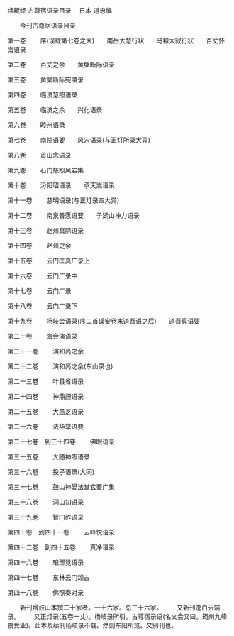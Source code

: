 续藏经   古尊宿语录目录
　日本 道忠编
　　 

　　今刊古尊宿语录目录

第一卷
　　序(误载第七卷之末)　　南岳大慧行状　　马祖大寂行状　　百丈怀海语录

第二卷
　　百丈之余　　黄檗断际语录

第三卷
　　黄檗断际宛陵录

第四卷
　　临济慧照语录

第五卷
　　临济之余　　兴化语录

第六卷
　　睦州语录

第七卷
　　南院语要　　风穴语录(与正灯所录大异)

第八卷
　　首山念语录

第九卷
　　石门慈照凤岩集

第十卷
　　汾阳昭语录　　承天嵩语录

第十一卷
　　慈明语录(与正灯录四大异)

第十二卷
　　南泉普愿语要　　子湖山神力语录

第十三卷
　　赵州真际语录

第十四卷
　　赵州之余

第十五卷
　　云门匡真广录上

第十六卷
　　云门广录中

第十七卷
　　云门广录

第十八卷
　　云门广录下

第十九卷
　　杨岐会语录(序二首误安卷末道吾语之后)　　道吾真语要

第二十卷
　　海会演语录

第二十一卷
　　演和尚之余

第二十二卷
　　演和尚之余(东山录也)

第二十三卷
　　叶县省语录

第二十四卷
　　神鼎諲语录

第二十五卷
　　大愚芝语录

第二十六卷
　　法华举语要

第二十七卷　到三十四卷
　　佛眼语录

第三十五卷
　　大随神照语录

第三十六卷
　　投子语录(大同)

第三十七卷
　　鼓山神晏法堂玄要广集

第三十八卷
　　洞山初语录

第三十九卷
　　智门祚语录

第四十卷　到四十一卷
　　云峰悦语录

第四十二卷　到四十五卷
　　真净语录

第四十六卷
　　琅琊觉语录

第四十七卷
　　东林云门颂古

第四十八卷
　　佛照奏对录

　　新刊增鼓山本撰二十家者。一十六家。总三十六家。
　　又新刊逸白云端录。
　　又正灯录(五卷一丈)。杨岐录所引。古尊宿录语(名文会又曰。筠州九峰院受业)。此本及续刊杨岐录不载。然则东阳所览。又别刊也。
